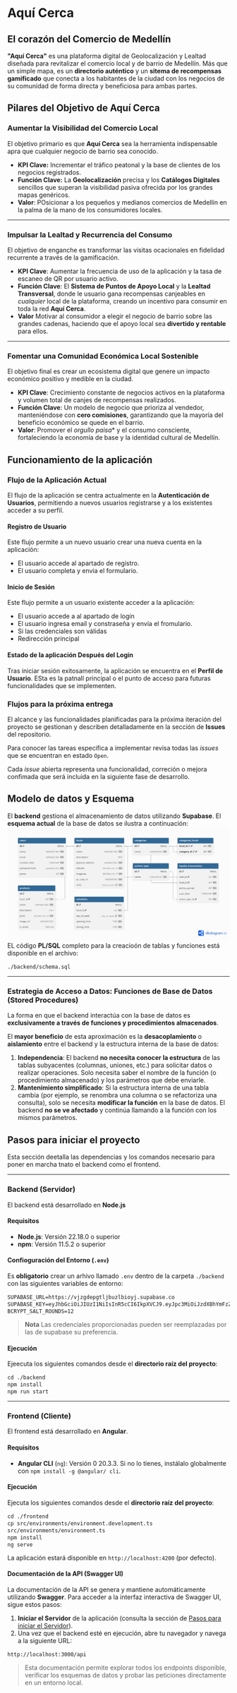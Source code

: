 # Aquí Cerca

## El corazón del Comercio de Medellín
**"Aquí Cerca"** es una plataforma digital de Geolocalización y Lealtad diseñada para revitalizar el comercio local y de barrio de Medellín. Más que un simple mapa, es un **directorio auténtico** y un **sitema de recompensas gamificado** que conecta a los habitantes de la ciudad con los negocios de su comunidad de forma directa y beneficiosa para ambas partes.

## Pilares del Objetivo de Aquí Cerca

### Aumentar la Visibilidad del Comercio Local
El objetivo primario es que **Aquí Cerca** sea la herramienta indispensable apra que cualquier negocio de barrio sea conocido.
- **KPI Clave:** Incrementar el tráfico peatonal y la base de clientes de los negocios registrados.
- **Función Clave:** La **Geolocalización** precisa y los **Catálogos Digitales** sencillos que superan la visibilidad pasiva ofrecida por los grandes mapas genéricos.
- **Valor**: POsicionar a los pequeños y medianos comercios de Medellín en la palma de la mano de los consumidores locales.

---
### Impulsar la Lealtad y Recurrencia del Consumo
El objetivo de enganche es transformar las visitas ocacionales en fidelidad recurrente a través de la gamificación.
- **KPI Clave**: Aumentar la frecuencia de uso de la aplicación y la tasa de escaneo de QR por usuario activo.
- **Función Clave**: El **Sistema de Puntos de Apoyo Local** y la **Lealtad Transversal**, donde le usuario gana recompensas canjeables en *cualquier* local de la plataforma, creando un incentivo para consumir en toda la red **Aquí Cerca**.
- **Valor** Motivar al consumidor a elegir el negocio de barrio sobre las grandes cadenas, haciendo que el apoyo local sea **divertido y rentable** para ellos.

---
### Fomentar una Comunidad Económica Local Sostenible
El objetivo final es crear un ecosistema digital que genere un impacto económico positivo y medible en la ciudad.
- **KPI Clave**: Crecimiento constante de negocios activos en la plataforma y volumen total de canjes de recompensas realizados.
- **Función Clave**: Un modelo de negocio que prioriza al vendedor, manteniéndose con **cero comisiones**, garantizando que la mayoría del beneficio económico se quede en el barrio.
- **Valor**: Promover el *orgullo paisa** y el consumo consciente, fortaleciendo la economía de base y la identidad cultural de Medellín.

## Funcionamiento de la aplicación

### Flujo de la Aplicación Actual
El flujo de la aplicación se centra actualmente en la **Autenticación de Usuarios**, permitiendo a nuevos usuarios registrarse y a los existentes acceder a su perfil.

#### Registro de Usuario
Este flujo permite a un nuevo usuario crear una nueva cuenta en la aplicación:
- El usuario accede al apartado de registro.
- El usuario completa y envia el formulario.

#### Inicio de Sesión
Este flujo permite a un usuario existente acceder a la aplicación:
- El usuario accede a al apartado de login
- El usuario ingresa email y constraseña y envía el fromulario.
- Si las credenciales son válidas
- Redirección principal

#### Estado de la aplicación Después del Login
Tras iniciar sesión exitosamente, la aplicación se encuentra en el **Perfil de Usuario**. ESta es la patnall principal o el punto de acceso para futuras funcionalidades que se implementen.

### Flujos para la próxima entrega
El alcance y las funcionalidades planificadas para la próxima iteración del proyecto se gestionan y describen detalladamente en la sección de **Issues** del repositorio.

Para conocer las tareas especifica a implementar revisa todas las *issues* que se encuentran en estado `Open`.

Cada *issue* abierta representa una funcionalidad, correción o mejora confimada que será incluida en la siguiente fase de desarrollo.

## Modelo de datos y Esquema
El **backend** gestiona el almacenamiento de datos utilizando **Supabase**.
El **esquema actual** de la base de datos se ilustra a continuación:
![databas schema](./backend/schema.png)
EL código **PL/SQL** completo para la creacioón de tablas y funciones está disponible en el archivo:
```
./backend/schema.sql
```
---

### Estrategia de Acceso a Datos: Funciones de Base de Datos (Stored Procedures)
La forma en que el backend interactúa con la base de datos es **exclusivamente a través de funciones y procedimientos almacenados**.

El **mayor beneficio** de esta aproximación es la **desacoplamiento** o **aislamiento** entre el backend y la estructura interna de la base de datos:
1. **Independencia**: El backend **no necesita conocer la estructura** de las tablas subyacentes (columnas, uniones, etc.) para solicitar datos o realizar operaciones. Solo necesita saber el nombre de la función (o procedimiento almacenado) y los parámetros que debe enviarle.
2. **Mantenimiento simplificado**: Si la estructura interna de una tabla cambia (por ejemplo, se renombra una columna o se refactoriza una consulta), solo se necesita **modificar la función** en la base de datos. El backend **no se ve afectado** y continúa llamando a la función con los mismos parámetros.


## Pasos para iniciar el proyecto
Esta sección deetalla las dependencias y los comandos necesario para poner en marcha tnato el backend como el frontend.

---

### Backend (Servidor)
El backend está desarrollado en **Node.js**

#### Requisitos
- **Node.js**: Versión 22.18.0 o superior
- **npm**: Versión 11.5.2 o superior

#### Confioguración del Entorno (`.env`)
Es **obligatorio** crear un arhivo llamado `.env` dentro de la carpeta `./backend` con las siguientes variables de entorno:
```
SUPABASE_URL=https://vjzgdepgtljbuzlbioyj.supabase.co
SUPABASE_KEY=eyJhbGciOiJIUzI1NiIsInR5cCI6IkpXVCJ9.eyJpc3MiOiJzdXBhYmFzZSIsInJlZiI6InZqemdkZXBndGxqYnV6bGJpb3lqIiwicm9sZSI6ImFub24iLCJpYXQiOjE3NTkzMDg1MTYsImV4cCI6MjA3NDg4NDUxNn0.p4joFIEcpuH4lXWKphHPvWCk1VZhC2CTBFF3f2kXvw8
BCRYPT_SALT_ROUNDS=12
```
> **Nota** Las credenciales proporcionadas pueden ser reemplazadas por las de supabase su preferencia. 

#### Ejecución
Ejeecuta los siguientes comandos desde el **directorio raíz del proyecto**:
```
cd ./backend
npm install
npm run start
```

---

### Frontend (Cliente)
El frontend está desarrollado en **Angular**.

#### Requisitos
- **Angular CLI** (`ng`): Versión 0 20.3.3. Si no lo tienes, instálalo globalmente con `npm install -g @angular/ cli`.

#### Ejecución
Ejecuta los siguientes comandos desde el **directorio raíz del proyecto**:
```
cd ./frontend
cp src/environments/environment.development.ts src/environments/environment.ts
npm install
ng serve
```

La aplicación estará disponible en `http://localhost:4200` (por defecto).


#### Documentación de la API (Swagger UI)
La documentación de la API se genera y mantiene automáticamente utilizando **Swagger**.
Para acceder a la interfaz interactiva de Swagger UI, sigue estos pasos:
1. **Iniciar el Servidor** de la aplicación (consulta la sección de [Pasos para iniciar el Servidor](#backend-servidor)).
2. Una vez que el backend esté en ejecución, abre tu navegador y navega a la siguiente URL:
```
http://localhost:3000/api
```
> Esta documentación permite explorar todos los endpoints disponible, verificar los esquemas de datos y probar las peticiones directamente en un entorno local.
